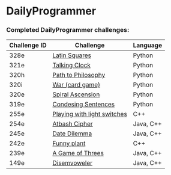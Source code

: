 # DailyProgrammer

### Completed DailyProgrammer challenges:

| Challenge ID | Challenge | Language |
| ------------ | --------- | -------- |
| 328e | [Latin Squares](https://www.reddit.com/r/dailyprogrammer/comments/6v29zk/170821_challenge_328_easy_latin_squares/) | Python |
| 321e | [Talking Clock](https://www.reddit.com/r/dailyprogrammer/comments/6jr76h/20170627_challenge_321_easy_talking_clock/) | Python |
| 320h | [Path to Philosophy](https://www.reddit.com/r/dailyprogrammer/comments/6j7k3x/20170624_challenge_320_hard_path_to_philosophy/) | Python |
| 320i | [War (card game)](https://www.reddit.com/r/dailyprogrammer/comments/6ilyfi/20170621_challenge_320_intermediate_war_card_game/) | Python |
| 320e | [Spiral Ascension](https://www.reddit.com/r/dailyprogrammer/comments/6i60lr/20170619_challenge_320_easy_spiral_ascension/) | Python |
| 319e | [Condesing Sentences](https://www.reddit.com/r/dailyprogrammer/comments/6grwny/20170612_challenge_319_easy_condensing_sentences/) | Python |
| 255e | [Playing with light switches](https://www.reddit.com/r/dailyprogrammer/comments/46zm8m/20160222_challenge_255_easy_playing_with_light) | C++ |
| 254e | [Atbash Cipher](https://www.reddit.com/r/dailyprogrammer/comments/45w6ad/20160216_challenge_254_easy_atbash_cipher) | Java, C++ |
| 245e | [Date Dilemma](https://www.reddit.com/r/dailyprogrammer/comments/3wshp7/20151214_challenge_245_easy_date_dilemma) | Java, C++ |
| 242e | [Funny plant](https://www.reddit.com/r/dailyprogrammer/comments/3twuwf/20151123_challenge_242_easy_funny_plant) | C++ |
| 239e | [A Game of Threes](https://www.reddit.com/r/dailyprogrammer/comments/3r7wxz/20151102_challenge_239_easy_a_game_of_threes) | Java, C++ |
| 149e | [Disemvoweler](https://www.reddit.com/r/dailyprogrammer/comments/1ystvb/022414_challenge_149_easy_disemvoweler) | Java, C++ |





